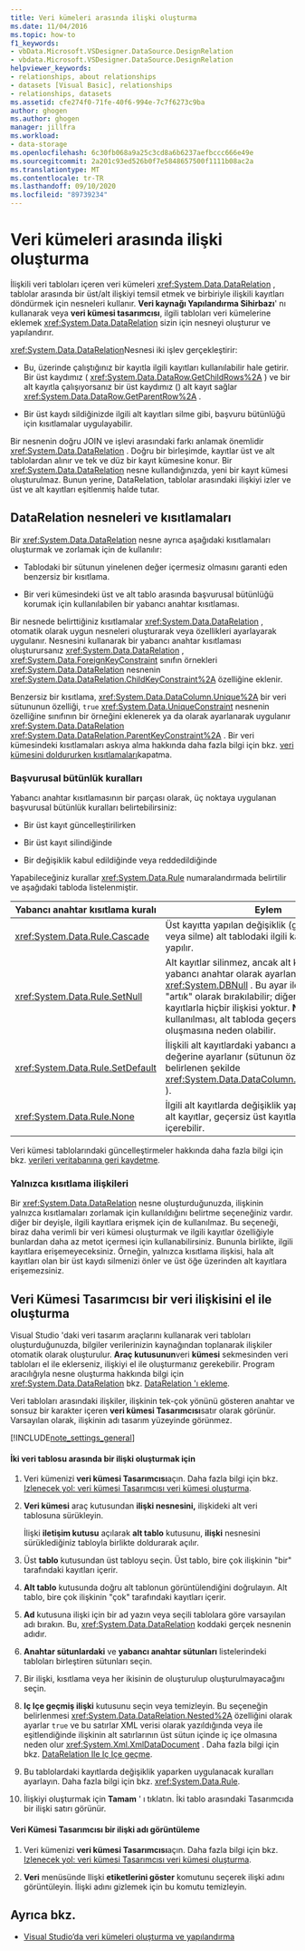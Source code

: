 ```yaml
---
title: Veri kümeleri arasında ilişki oluşturma
ms.date: 11/04/2016
ms.topic: how-to
f1_keywords:
- vbData.Microsoft.VSDesigner.DataSource.DesignRelation
- vbdata.Microsoft.VSDesigner.DataSource.DesignRelation
helpviewer_keywords:
- relationships, about relationships
- datasets [Visual Basic], relationships
- relationships, datasets
ms.assetid: cfe274f0-71fe-40f6-994e-7c7f6273c9ba
author: ghogen
ms.author: ghogen
manager: jillfra
ms.workload:
- data-storage
ms.openlocfilehash: 6c30fb068a9a25c3cd8a6b6237aefbccc666e49e
ms.sourcegitcommit: 2a201c93ed526b0f7e5848657500f1111b08ac2a
ms.translationtype: MT
ms.contentlocale: tr-TR
ms.lasthandoff: 09/10/2020
ms.locfileid: "89739234"
---
```

# <a name="create-relationships-between-datasets"></a>Veri kümeleri arasında ilişki oluşturma
İlişkili veri tabloları içeren veri kümeleri <xref:System.Data.DataRelation> , tablolar arasında bir üst/alt ilişkiyi temsil etmek ve birbiriyle ilişkili kayıtları döndürmek için nesneleri kullanır. **Veri kaynağı Yapılandırma Sihirbazı**' nı kullanarak veya **veri kümesi tasarımcısı**, ilgili tabloları veri kümelerine eklemek <xref:System.Data.DataRelation> sizin için nesneyi oluşturur ve yapılandırır.

<xref:System.Data.DataRelation>Nesnesi iki işlev gerçekleştirir:

- Bu, üzerinde çalıştığınız bir kayıtla ilgili kayıtları kullanılabilir hale getirir. Bir üst kaydımız ( <xref:System.Data.DataRow.GetChildRows%2A> ) ve bir alt kayıtla çalışıyorsanız bir üst kaydımız () alt kayıt sağlar <xref:System.Data.DataRow.GetParentRow%2A> .

- Bir üst kaydı sildiğinizde ilgili alt kayıtları silme gibi, başvuru bütünlüğü için kısıtlamalar uygulayabilir.

Bir nesnenin doğru JOIN ve işlevi arasındaki farkı anlamak önemlidir <xref:System.Data.DataRelation> . Doğru bir birleşimde, kayıtlar üst ve alt tablolardan alınır ve tek ve düz bir kayıt kümesine konur. Bir <xref:System.Data.DataRelation> nesne kullandığınızda, yeni bir kayıt kümesi oluşturulmaz. Bunun yerine, DataRelation, tablolar arasındaki ilişkiyi izler ve üst ve alt kayıtları eşitlenmiş halde tutar.

## <a name="datarelation-objects-and-constraints"></a>DataRelation nesneleri ve kısıtlamaları
Bir <xref:System.Data.DataRelation> nesne ayrıca aşağıdaki kısıtlamaları oluşturmak ve zorlamak için de kullanılır:

- Tablodaki bir sütunun yinelenen değer içermesiz olmasını garanti eden benzersiz bir kısıtlama.

- Bir veri kümesindeki üst ve alt tablo arasında başvurusal bütünlüğü korumak için kullanılabilen bir yabancı anahtar kısıtlaması.

Bir nesnede belirttiğiniz kısıtlamalar <xref:System.Data.DataRelation> , otomatik olarak uygun nesneleri oluşturarak veya özellikleri ayarlayarak uygulanır. Nesnesini kullanarak bir yabancı anahtar kısıtlaması oluşturursanız <xref:System.Data.DataRelation> , <xref:System.Data.ForeignKeyConstraint> sınıfın örnekleri <xref:System.Data.DataRelation> nesnenin <xref:System.Data.DataRelation.ChildKeyConstraint%2A> özelliğine eklenir.

Benzersiz bir kısıtlama, <xref:System.Data.DataColumn.Unique%2A> bir veri sütununun özelliği, `true` <xref:System.Data.UniqueConstraint> nesnenin özelliğine sınıfının bir örneğini eklenerek ya da olarak ayarlanarak uygulanır <xref:System.Data.DataRelation> <xref:System.Data.DataRelation.ParentKeyConstraint%2A> . Bir veri kümesindeki kısıtlamaları askıya alma hakkında daha fazla bilgi için bkz. [veri kümesini doldururken kısıtlamaları](../data-tools/turn-off-constraints-while-filling-a-dataset.md)kapatma.

### <a name="referential-integrity-rules"></a>Başvurusal bütünlük kuralları
Yabancı anahtar kısıtlamasının bir parçası olarak, üç noktaya uygulanan başvurusal bütünlük kuralları belirtebilirsiniz:

- Bir üst kayıt güncelleştirilirken

- Bir üst kayıt silindiğinde

- Bir değişiklik kabul edildiğinde veya reddedildiğinde

Yapabileceğiniz kurallar <xref:System.Data.Rule> numaralandırmada belirtilir ve aşağıdaki tabloda listelenmiştir.

|Yabancı anahtar kısıtlama kuralı|Eylem|
| - |------------|
|<xref:System.Data.Rule.Cascade>|Üst kayıtta yapılan değişiklik (güncelleştirme veya silme) alt tablodaki ilgili kayıtlarda de yapılır.|
|<xref:System.Data.Rule.SetNull>|Alt kayıtlar silinmez, ancak alt kayıtlardaki yabancı anahtar olarak ayarlanır <xref:System.DBNull> . Bu ayar ile alt kayıtlar "artık" olarak bırakılabilir; diğer bir deyişle, üst kayıtlarla hiçbir ilişkisi yoktur. **Note:** Bu kuralın kullanılması, alt tabloda geçersiz veriler oluşmasına neden olabilir.|
|<xref:System.Data.Rule.SetDefault>|İlişkili alt kayıtlardaki yabancı anahtar varsayılan değerine ayarlanır (sütunun özelliği tarafından belirlenen şekilde <xref:System.Data.DataColumn.DefaultValue%2A> ).|
|<xref:System.Data.Rule.None>|İlgili alt kayıtlarda değişiklik yapılmaz. Bu ayar ile alt kayıtlar, geçersiz üst kayıtlara başvuru içerebilir.|

Veri kümesi tablolarındaki güncelleştirmeler hakkında daha fazla bilgi için bkz. [verileri veritabanına geri kaydetme](../data-tools/save-data-back-to-the-database.md).

### <a name="constraint-only-relations"></a>Yalnızca kısıtlama ilişkileri
Bir <xref:System.Data.DataRelation> nesne oluşturduğunuzda, ilişkinin yalnızca kısıtlamaları zorlamak için kullanıldığını belirtme seçeneğiniz vardır. diğer bir deyişle, ilgili kayıtlara erişmek için de kullanılmaz. Bu seçeneği, biraz daha verimli bir veri kümesi oluşturmak ve ilgili kayıtlar özelliğiyle bunlardan daha az metot içermesi için kullanabilirsiniz. Bununla birlikte, ilgili kayıtlara erişemeyeceksiniz. Örneğin, yalnızca kısıtlama ilişkisi, hala alt kayıtları olan bir üst kaydı silmenizi önler ve üst öğe üzerinden alt kayıtlara erişemezsiniz.

## <a name="manually-creating-a-data-relation-in-the-dataset-designer"></a>Veri Kümesi Tasarımcısı bir veri ilişkisini el ile oluşturma
Visual Studio 'daki veri tasarım araçlarını kullanarak veri tabloları oluşturduğunuzda, bilgiler verilerinizin kaynağından toplanarak ilişkiler otomatik olarak oluşturulur. **Araç kutusunun**veri **kümesi** sekmesinden veri tabloları el ile eklerseniz, ilişkiyi el ile oluşturmanız gerekebilir. Program aracılığıyla nesne oluşturma hakkında bilgi için <xref:System.Data.DataRelation> bkz. [DataRelation 'ı ekleme](/dotnet/framework/data/adonet/dataset-datatable-dataview/adding-datarelations).

Veri tabloları arasındaki ilişkiler, ilişkinin tek-çok yönünü gösteren anahtar ve sonsuz bir karakter içeren **veri kümesi Tasarımcısı**satır olarak görünür. Varsayılan olarak, ilişkinin adı tasarım yüzeyinde görünmez.

[!INCLUDE[note_settings_general](../data-tools/includes/note_settings_general_md.md)]

#### <a name="to-create-a-relationship-between-two-data-tables"></a>İki veri tablosu arasında bir ilişki oluşturmak için

1. Veri kümenizi **veri kümesi Tasarımcısı**açın. Daha fazla bilgi için bkz. [Izlenecek yol: veri kümesi Tasarımcısı veri kümesi oluşturma](walkthrough-creating-a-dataset-with-the-dataset-designer.md).

2. **Veri kümesi** araç kutusundan **ilişki nesnesini,** ilişkideki alt veri tablosuna sürükleyin.

     İlişki **iletişim kutusu** açılarak **alt tablo** kutusunu, **ilişki** nesnesini sürüklediğiniz tabloyla birlikte doldurarak açılır.

3. Üst **tablo** kutusundan üst tabloyu seçin. Üst tablo, bire çok ilişkinin "bir" tarafındaki kayıtları içerir.

4. **Alt tablo** kutusunda doğru alt tablonun görüntülendiğini doğrulayın. Alt tablo, bire çok ilişkinin "çok" tarafındaki kayıtları içerir.

5. **Ad** kutusuna ilişki için bir ad yazın veya seçili tablolara göre varsayılan adı bırakın. Bu, <xref:System.Data.DataRelation> koddaki gerçek nesnenin adıdır.

6. **Anahtar sütunlardaki** ve **yabancı anahtar sütunları** listelerindeki tabloları birleştiren sütunları seçin.

7. Bir ilişki, kısıtlama veya her ikisinin de oluşturulup oluşturulmayacağını seçin.

8. **Iç Içe geçmiş ilişki** kutusunu seçin veya temizleyin. Bu seçeneğin belirlenmesi <xref:System.Data.DataRelation.Nested%2A> özelliğini olarak ayarlar `true` ve bu satırlar XML verisi olarak yazıldığında veya ile eşitlendiğinde ilişkinin alt satırlarının üst sütun içinde iç içe olmasına neden olur <xref:System.Xml.XmlDataDocument> . Daha fazla bilgi için bkz. [DataRelation Ile Iç Içe geçme](/dotnet/framework/data/adonet/dataset-datatable-dataview/nesting-datarelations).

9. Bu tablolardaki kayıtlarda değişiklik yaparken uygulanacak kuralları ayarlayın. Daha fazla bilgi için bkz. <xref:System.Data.Rule>.

10. İlişkiyi oluşturmak için **Tamam** ' ı tıklatın. İki tablo arasındaki Tasarımcıda bir ilişki satırı görünür.

#### <a name="to-display-a-relation-name-in-the-dataset-designer"></a>Veri Kümesi Tasarımcısı bir ilişki adı görüntüleme

1. Veri kümenizi **veri kümesi Tasarımcısı**açın. Daha fazla bilgi için bkz. [Izlenecek yol: veri kümesi Tasarımcısı veri kümesi oluşturma](walkthrough-creating-a-dataset-with-the-dataset-designer.md).

2. **Veri** menüsünde Ilişki **etiketlerini göster** komutunu seçerek ilişki adını görüntüleyin. İlişki adını gizlemek için bu komutu temizleyin.

## <a name="see-also"></a>Ayrıca bkz.

- [Visual Studio’da veri kümeleri oluşturma ve yapılandırma](../data-tools/create-and-configure-datasets-in-visual-studio.md)
